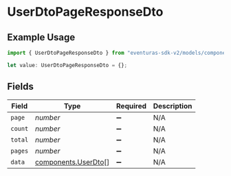 # UserDtoPageResponseDto

## Example Usage

```typescript
import { UserDtoPageResponseDto } from "eventuras-sdk-v2/models/components";

let value: UserDtoPageResponseDto = {};
```

## Fields

| Field                                                      | Type                                                       | Required                                                   | Description                                                |
| ---------------------------------------------------------- | ---------------------------------------------------------- | ---------------------------------------------------------- | ---------------------------------------------------------- |
| `page`                                                     | *number*                                                   | :heavy_minus_sign:                                         | N/A                                                        |
| `count`                                                    | *number*                                                   | :heavy_minus_sign:                                         | N/A                                                        |
| `total`                                                    | *number*                                                   | :heavy_minus_sign:                                         | N/A                                                        |
| `pages`                                                    | *number*                                                   | :heavy_minus_sign:                                         | N/A                                                        |
| `data`                                                     | [components.UserDto](../../models/components/userdto.md)[] | :heavy_minus_sign:                                         | N/A                                                        |